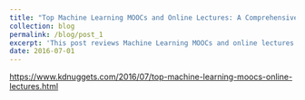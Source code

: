 ```yaml
---
title: "Top Machine Learning MOOCs and Online Lectures: A Comprehensive Survey"
collection: blog
permalink: /blog/post_1
excerpt: 'This post reviews Machine Learning MOOCs and online lectures for both the novice and expert audience. This post first appeared on [**kdnuggets**](https://www.kdnuggets.com/)'
date: 2016-07-01
---
```


https://www.kdnuggets.com/2016/07/top-machine-learning-moocs-online-lectures.html

